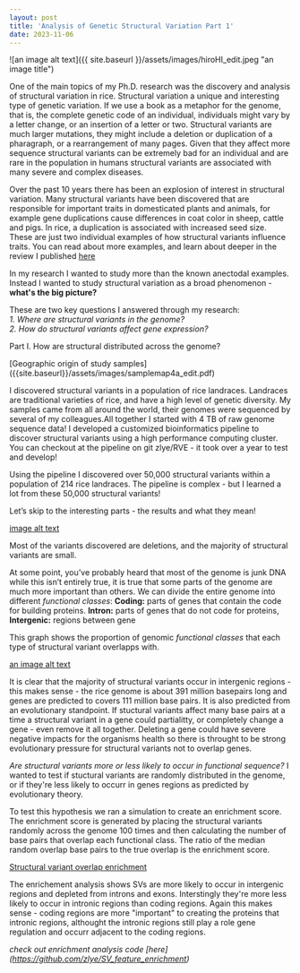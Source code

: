 ```yaml
---
layout: post
title: 'Analysis of Genetic Structural Variation Part 1'
date: 2023-11-06
---
```


![an image alt text]({{ site.baseurl }}/assets/images/hiroHI_edit.jpeg "an image title")

One of the main topics of my Ph.D. research was the discovery and analysis of structural variation in rice. Structural variation a unique and interesting type of genetic variation. If we use a book as a metaphor for the genome, that is, the complete genetic code of an individual, individuals might vary by a letter change, or an insertion of a letter or two. Structural variants are much larger mutations, they might include a deletion or duplication of a pharagraph, or a rearrangement of many pages. Given that they affect more sequence structural variants can be extremely bad for an individual and are rare in the population in humans structural variants are associated with many severe and complex diseases.

Over the past 10 years there has been an explosion of interest in structural variation. Many structural variants have been discovered that are responsible for important traits in domesticated plants and animals, for example gene duplications cause differences in coat color in sheep, cattle and pigs. In rice, a duplication is associated with increased seed size. These are just two individual examples of how structural variants influence traits. 
You can read about more examples, and learn about deeper in the review I published [here](https://www.cell.com/trends/plant-science/fulltext/S1360-1385(19)30015-9?_returnURL=https%3A%2F%2Flinkinghub.elsevier.com%2Fretrieve%2Fpii%2FS1360138519300159%3Fshowall%3Dtrue#secsect0040)

In my research I wanted to study more than the known anectodal examples. Instead I wanted to study structural variation as a broad phenomenon - **what's the big picture?**

These are two key questions I answered through my research:  
*1. Where are structural variants in the genome?*  
*2. How do structural variants affect gene expression?*

Part I. How are structural distributed across the genome?

[Geographic origin of study samples] ({{site.baseurl}}/assets/images/samplemap4a_edit.pdf)

I discovered structural variants in a population of rice landraces. Landraces are traditional varieties of rice, and have a high level of genetic diversity. My samples came from all around the world, their genomes were sequenced by several of my colleagues.All together I started with 4 TB of raw genome sequence data! I developed a customized bioinformatics pipeline to discover structural variants using a high performance computing cluster. You can checkout at the pipeline on git zlye/RVE - it took over a year to test and develop!

Using the pipeline I discovered over 50,000 structural variants within a population of 214 rice landraces. The pipeline is complex - but I learned a lot from these 50,000 structural variants!

Let’s skip to the interesting parts - the results and what they mean!

[image alt text]({{site.baseurl}}/assets/images/SV_Size_dist_edit.jpg)

Most of the variants discovered are deletions, and the majority of structural variants are small.

At some point, you’ve probably heard that most of the genome is junk DNA while this isn’t entirely true, it is true that some parts of the genome are much more important than others.
We can divide the entire genome into different _functional classes_:
**Coding:** parts of genes that contain the code for building proteins. 
**Intron:** parts of genes that do not code for proteins,
**Intergenic:** regions between gene

This graph shows the proportion of genomic _functional classes_ that each type of structural variant overlapps with. 

[an image alt text]({{site.baseurl}}/assets/images/Fractions_edit2.jpg)

It is clear that the majority of structural variants occur in intergenic regions - this makes sense - the rice genome is about 391 million basepairs long and genes are predicted to covers 111 million base pairs. It is also predicted from an evolutionary standpoint. If stuctural variants affect many base pairs at a time a structural variant in a gene could partialitty, or completely change a gene - even remove it all together. Deleting a gene could have severe negative impacts for the organisms health so there is throught to be strong evolutionary pressure for structural variants not to overlap genes.

*Are structural variants more or less likely to occur in functional sequence?*
I wanted to test if stuctural variants are randomly distributed in the genome, or if they're less likely to occurr in genes regions as predicted by evolutionary theory.

To test this hypothesis we ran a simulation to create an enrichment score. The enrichment score is generated by placing the structural variants randomly across the genome 100 times and then calculating the number of base pairs that overlap each functional class. The ratio of the median random overlap base pairs to the true overlap is the enrichment score. 

[Structural variant overlap enrichment]({{site.baseurl}}/images/SV_overlap_enrichment_sim_result.jpg)

The enrichement analysis shows SVs are more likely to occur in intergenic regions and depleted from introns and exons. Interstingly they're more less likely to occur in intronic regions than coding regions. Again this makes sense - coding regions are more "important" to creating the proteins that intronic regions, althought the intronic regions still play a role gene regulation and occurr adjacent to the coding regions.

*check out enrichment analysis code [here] (https://github.com/zlye/SV_feature_enrichment)*
